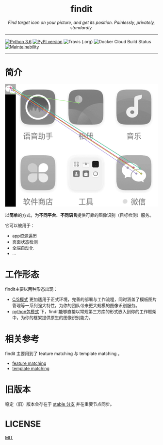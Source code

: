 <h1 align="center">findit</h1>
<p align="center">
    <em>Find target icon on your picture, and get its position. Painlessly, privately, standardly.</em>
</p>

---

[![Python 3.6](https://img.shields.io/badge/python-3.6+-blue.svg)](https://www.python.org/downloads/release/python-360/)
[![PyPI version](https://badge.fury.io/py/findit.svg)](https://badge.fury.io/py/findit)
![Travis (.org)](https://img.shields.io/travis/williamfzc/findit.svg?label=Travis%20CI)
![Docker Cloud Build Status](https://img.shields.io/docker/cloud/build/williamfzc/findit.svg)
[![Maintainability](https://api.codeclimate.com/v1/badges/d824d06146383ef721c8/maintainability)](https://codeclimate.com/github/williamfzc/findit/maintainability)

---

# 简介

![sample](../pics/feature_matching_sample.png)

以**简单**的方式，为**不同平台**、**不同语言**提供可靠的图像识别（目标检测）服务。

它可以被用于：

- app资源遍历
- 页面状态检测
- 全端自动化
- ...

# 工作形态

findit主要以两种形态出现：

- [C/S模式](usage/client+server.md) 更加适用于正式环境，完善的部署与工作流程，同时涵盖了模板图片管理等一系列强大特性，为你的团队带来更大规模的图像识别服务。
- [python包模式](usage/normal.md) 下，findit能够直接以常规第三方库的形式嵌入到你的工作框架中，为你的框架提供原生的图像识别能力。

# 相关参考

findit 主要用到了 feature matching 与 template matching 。

- [feature matching](https://docs.opencv.org/3.4/dc/dc3/tutorial_py_matcher.html)
- [template matching](https://opencv-python-tutroals.readthedocs.io/en/latest/py_tutorials/py_imgproc/py_template_matching/py_template_matching.html)

# 旧版本

稳定（旧）版本会存在于 [stable 分支](https://github.com/williamfzc/findit/tree/stable) 并在重要节点同步。

# LICENSE

[MIT](LICENSE)
